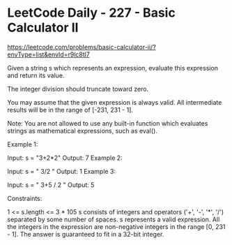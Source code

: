 # LeetCode Daily - 227 - Basic Calculator II

https://leetcode.com/problems/basic-calculator-ii/?envType=list&envId=r9lc8tl7

Given a string s which represents an expression, evaluate this expression and return its value. 

The integer division should truncate toward zero.

You may assume that the given expression is always valid. All intermediate results will be in the range of [-231, 231 - 1].

Note: You are not allowed to use any built-in function which evaluates strings as mathematical expressions, such as eval().

 

Example 1:

Input: s = "3+2*2"
Output: 7
Example 2:

Input: s = " 3/2 "
Output: 1
Example 3:

Input: s = " 3+5 / 2 "
Output: 5
 

Constraints:

1 <= s.length <= 3 * 105
s consists of integers and operators ('+', '-', '*', '/') separated by some number of spaces.
s represents a valid expression.
All the integers in the expression are non-negative integers in the range [0, 231 - 1].
The answer is guaranteed to fit in a 32-bit integer.